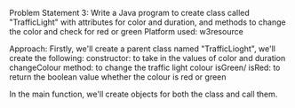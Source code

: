 Problem Statement 3: Write a Java program to create class called "TrafficLight" with attributes for color and duration, and methods to change the color and check for red or green
Platform used: w3resource

Approach: 
Firstly, we'll create a parent class named "TrafficLioght", we'll create the following: 
constructor: to take in the values of color and duration
changeColour method: to change the traffic light colour
isGreen/ isRed: to return the boolean value whether the colour is red or green

In the main function, we'll create objects for both the class and call them.
